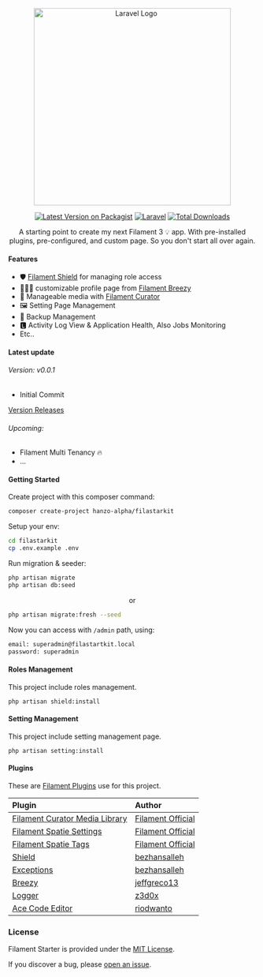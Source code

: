 <div align="center">
  <a href="https://laravel.com" target="_blank"><img src="https://raw.githubusercontent.com/laravel/art/master/logo-lockup/5%20SVG/2%20CMYK/1%20Full%20Color/laravel-logolockup-cmyk-red.svg" width="400" alt="Laravel Logo"></a>

[![Latest Version on Packagist](https://img.shields.io/packagist/v/hanzo-alpha/filastartkit.svg?style=flat-square)](https://packagist.org/packages/hanzo-alpha/filastartkit)
[![Laravel](https://github.com/hanzo-alpha/filastartkit/actions/workflows/laravel.yml/badge.svg)](https://github.com/hanzo-alpha/filastartkit/actions/workflows/laravel.yml)
[![Total Downloads](https://img.shields.io/packagist/dt/hanzo-alpha/filastartkit.svg?style=flat-square)](https://packagist.org/packages/hanzo-alpha/filastartkit)
</div>
<p align="center">
    A starting point to create my next Filament 3 💡 app. With pre-installed plugins, pre-configured, and custom page. 
So you don't start all over again.
</p>

#### Features

- 🛡 [Filament Shield](#plugins-used) for managing role access
- 👨🏻‍🦱 customizable profile page from [Filament Breezy](#plugins-used)
- 🌌 Manageable media with [Filament Curator](#plugins-used)
- 🖼 Setting Page Management
- 💌 Backup Management
- 🅻 Activity Log View & Application Health, Also Jobs Monitoring
- Etc..

#### Latest update

###### Version: v0.0.1

- Initial Commit

[Version Releases](https://github.com/hanzo-alpha/filastarkit/releases)

###### Upcoming:

- Filament Multi Tenancy 🔥
- ...

#### Getting Started

Create project with this composer command:

```bash
composer create-project hanzo-alpha/filastarkit
```

Setup your env:

```bash
cd filastarkit
cp .env.example .env
```

Run migration & seeder:

```bash
php artisan migrate
php artisan db:seed
```

<p align="center">or</p>

```bash
php artisan migrate:fresh --seed
```

Now you can access with `/admin` path, using:

```bash
email: superadmin@filastartkit.local
password: superadmin
```

#### Roles Management

This project include roles management.

```
php artisan shield:install
```

#### Setting Management

This project include setting management page.

```
php artisan setting:install
```



#### Plugins

These are [Filament Plugins](https://filamentphp.com/plugins) use for this project.

| **Plugin**                                                                                           | **Author**                                          |
|:-----------------------------------------------------------------------------------------------------| :-------------------------------------------------- |
| [Filament Curator Media Library](https://github.com/filamentphp/spatie-laravel-media-library-plugin) | [Filament Official](https://github.com/filamentphp) |
| [Filament Spatie Settings](https://github.com/filamentphp/spatie-laravel-settings-plugin)            | [Filament Official](https://github.com/filamentphp) |
| [Filament Spatie Tags](https://github.com/filamentphp/spatie-laravel-tags-plugin)                    | [Filament Official](https://github.com/filamentphp) |
| [Shield](https://github.com/bezhanSalleh/filament-shield)                                            | [bezhansalleh](https://github.com/bezhansalleh)     |
| [Exceptions](https://github.com/bezhansalleh/filament-exceptions)                                    | [bezhansalleh](https://github.com/bezhansalleh)     |
| [Breezy](https://github.com/jeffgreco13/filament-breezy)                                             | [jeffgreco13](https://github.com/jeffgreco13)       |
| [Logger](https://github.com/z3d0x/filament-logger)                                                   | [z3d0x](https://github.com/z3d0x)                   |
| [Ace Code Editor](https://github.com/riodwanto/filament-ace-editor)                                  | [riodwanto](https://github.com/riodwanto)           |

### License

Filament Starter is provided under the [MIT License](LICENSE.md).

If you discover a bug, please [open an issue](https://github.com/hanzo-alpha/filastartkit/issues).

